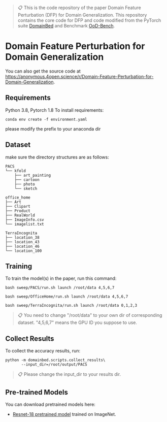 >📋  This is the code repository of the paper Domain Feature Perturbation (DFP) for Domain Generalization. This repository contains the core code for DFP and code modified from the PyTorch suite [DomainBed](https://github.com/facebookresearch/DomainBed) and Benchmark [OoD-Bench](https://github.com/ynysjtu/ood_bench).

# Domain Feature Perturbation for Domain Generalization

You can also get the source code at https://anonymous.4open.science/r/Domain-Feature-Perturbation-for-Domain-Generalization.

## Requirements

Python 3.8, Pytorch 1.8
To install requirements:

```anaconda env
conda env create -f environment.yaml
```
please modify the prefix to your anaconda dir

## Dataset
make sure the directory structures are as follows:

```
PACS
└── kfold
    ├── art_painting
    ├── cartoon
    ├── photo
    └── sketch
```

```
office_home
├── Art
├── Clipart
├── Product
├── RealWorld
├── ImageInfo.csv
└── imagelist.txt
```

```
TerraIncognita
├── location_38
├── location_43
├── location_46
└── location_100
```

## Training

To train the model(s) in the paper, run this command:

```PACS
bash sweep/PACS/run.sh launch /root/data 4,5,6,7
```

```OfficeHome
bash sweep/OfficeHome/run.sh launch /root/data 4,5,6,7
```

```TerraIncognita
bash sweep/TerraIncognita/run.sh launch /root/data 0,1,2,3
```

>📋  You need to change "/root/data" to your own dir of corresponding dataset. "4,5,6,7" means the GPU ID you suppose to use.

## Collect Results

To collect the accuracy results, run:

```
python -m domainbed.scripts.collect_results\
       --input_dir=/root/output/PACS
```

>📋  Please change the input_dir to your results dir.

## Pre-trained Models

You can download pretrained models here:

- [Resnet-18 pretrained model](https://download.pytorch.org/models/resnet18-5c106cde.pth) trained on ImageNet. 

